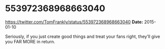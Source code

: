 # 553972368968663040
https://twitter.com/TomFrankly/status/553972368968663040
**Date:** 2015-01-10

Seriously, if you just create good things and treat your fans right, they’ll give you FAR MORE in return.
